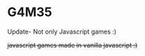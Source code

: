 # G4M35

Update- Not only Javascript games :)
<br />

~~javascript games made in vanilla javascript :)~~

